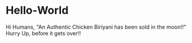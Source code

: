 # Hello-World
Hi Humans,
"An Authentic Chicken Biriyani has been sold in the moon!!"
Hurry Up, before it gets over!!
